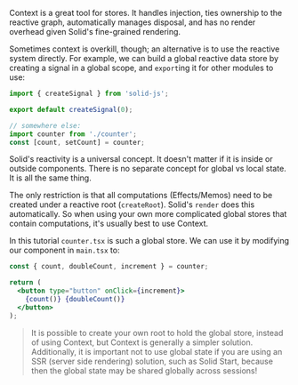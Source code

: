 Context is a great tool for stores. It handles injection, ties ownership to the reactive graph, automatically manages disposal, and has no render overhead given Solid's fine-grained rendering.

Sometimes context is overkill, though; an alternative is to use the reactive system directly. For example, we can build a global reactive data store by creating a signal in a global scope, and `export`ing it for other modules to use:

```js
import { createSignal } from 'solid-js';

export default createSignal(0);

// somewhere else:
import counter from './counter';
const [count, setCount] = counter;
```

Solid's reactivity is a universal concept. It doesn't matter if it is inside or outside components. There is no separate concept for global vs local state. It is all the same thing.

The only restriction is that all computations (Effects/Memos) need to be created under a reactive root (`createRoot`). Solid's `render` does this automatically. So when using your own more complicated global stores that contain computations, it's usually best to use Context.

In this tutorial `counter.tsx` is such a global store. We can use it by modifying our component in `main.tsx` to:

```jsx
const { count, doubleCount, increment } = counter;

return (
  <button type="button" onClick={increment}>
    {count()} {doubleCount()}
  </button>
);
```

> It is possible to create your own root to hold the global store, instead of using Context, but Context is generally a simpler solution. Additionally, it is important not to use global state if you are using an SSR (server side rendering) solution, such as Solid Start, because then the global state may be shared globally across sessions!
